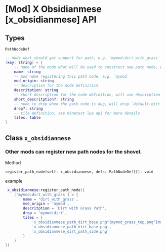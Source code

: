 # [Mod] X Obsidianmese [x_obsidianmese] API

## Types

`PathNodeDef`

```lua
-- node what should get support for path, e.g. `mymod:dirt_with_grass`
[key: string] = {
    -- name of the node what will be used to construct new path node, e.g. `dirt_with_grass`
    name: string
    -- mod name registering this path node, e.g. `mymod`
    mod_origin: string
    -- description for the node definition
    descritption: string
    -- short description for the node definition, will use descirption if not defined
    short_descritption?: string
    -- node to drop when the path node is dug, will drop `default:dirt` if not defined
    drop?: string
    -- tile definition, see minetest lua api for more details
    tiles: table
}
```

## Class `x_obsidianmese`

### Other mods can register new path nodes for the shovel.

Method

`register_path_node(self: x_obsidianmese, defs: PathNodeDef[]): void`

example

```lua
 x_obsidianmese:register_path_node({
    ['mymod:dirt_with_grass'] = {
        name = 'dirt_with_grass',
        mod_origin = 'mymod',
        descritption = 'Dirt with Grass Path',
        drop = 'mymod:dirt',
        tiles = {
            'x_obsidianmese_path_dirt_base.png^(mymod_grass_top.png^[mask:x_obsidianmese_path_overlay.png)',
            'x_obsidianmese_path_dirt_base.png',
            'x_obsidianmese_dirt_path_side.png'
        }
    }
})
```

